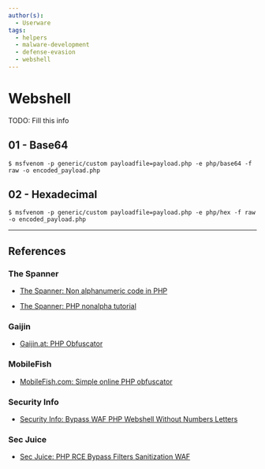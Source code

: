 ```yaml
---
author(s):
  - Userware
tags:
  - helpers
  - malware-development
  - defense-evasion
  - webshell
---
```

# Webshell

TODO: Fill this info

## 01 - Base64

```
$ msfvenom -p generic/custom payloadfile=payload.php -e php/base64 -f raw -o encoded_payload.php
```

## 02 - Hexadecimal

```
$ msfvenom -p generic/custom payloadfile=payload.php -e php/hex -f raw -o encoded_payload.php
```

---
## References

### The Spanner

- [The Spanner: Non alphanumeric code in PHP](http://www.thespanner.co.uk/2011/09/22/non-alphanumeric-code-in-php/)

- [The Spanner: PHP nonalpha tutorial](http://www.thespanner.co.uk/2012/08/21/php-nonalpha-tutorial/)

### Gaijin

- [Gaijin.at: PHP Obfuscator](https://www.gaijin.at/en/tools/php-obfuscator)

### MobileFish

- [MobileFish.com: Simple online PHP obfuscator](https://www.mobilefish.com/services/php_obfuscator/php_obfuscator.php)

### Security Info

- [Security Info: Bypass WAF PHP Webshell Without Numbers Letters](https://securityonline.info/bypass-waf-php-webshell-without-numbers-letters/)

### Sec Juice

- [Sec Juice: PHP RCE Bypass Filters Sanitization WAF](https://www.secjuice.com/php-rce-bypass-filters-sanitization-waf/)